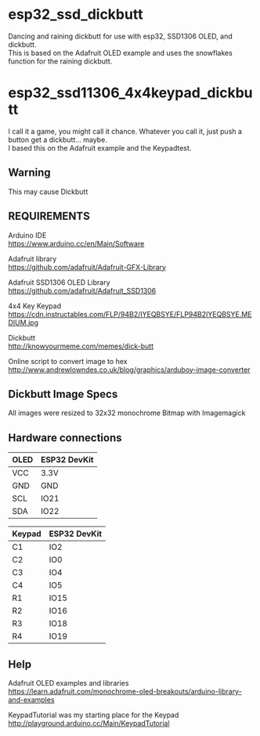 
# esp32_ssd_dickbutt
Dancing and raining dickbutt for use with esp32, SSD1306 OLED, and dickbutt. <br>This is based on the Adafruit OLED example and uses the snowflakes function for the raining dickbutt.

# esp32_ssd11306_4x4keypad_dickbutt
I call it a game, you might call it chance. Whatever you call it, just push a button get a dickbutt... maybe. <br>I based this on the Adafruit example and the Keypadtest.

## Warning
This may cause Dickbutt

## REQUIREMENTS

Arduino IDE <br>
https://www.arduino.cc/en/Main/Software

Adafruit library <br>
https://github.com/adafruit/Adafruit-GFX-Library

Adafruit SSD1306 OLED Library <br>
https://github.com/adafruit/Adafruit_SSD1306

4x4 Key Keypad <br>
https://cdn.instructables.com/FLP/94B2/IYEQBSYE/FLP94B2IYEQBSYE.MEDIUM.jpg

Dickbutt <br>
http://knowyourmeme.com/memes/dick-butt

Online script to convert image to hex <br>
http://www.andrewlowndes.co.uk/blog/graphics/arduboy-image-converter

## Dickbutt Image Specs
All images were resized to 32x32 monochrome Bitmap with Imagemagick

## Hardware connections

| OLED | ESP32 DevKit |
| -----|--------------|
| VCC  |     3.3V     |
| GND  |     GND      |
| SCL  |     IO21     |
| SDA  |     IO22     |

| Keypad    |  ESP32 DevKit |
| -----|------------|
| C1            |     IO2  |
| C2            |     IO0  |
| C3            |     IO4  |
| C4            |     IO5  |
| R1            |     IO15 |
| R2            |     IO16 |
| R3            |     IO18 |
| R4            |     IO19 |

## Help
Adafruit OLED examples and libraries<br>
https://learn.adafruit.com/monochrome-oled-breakouts/arduino-library-and-examples

KeypadTutorial was my starting place for the Keypad<br>
http://playground.arduino.cc/Main/KeypadTutorial

